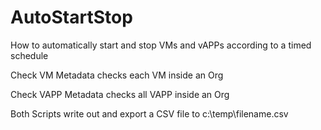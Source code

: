 # AutoStartStop
How to automatically start and stop VMs and vAPPs according to a timed schedule

Check VM Metadata checks each VM inside an Org

Check VAPP Metadata checks all VAPP inside an Org

Both Scripts write out and export a CSV file to c:\temp\filename.csv
